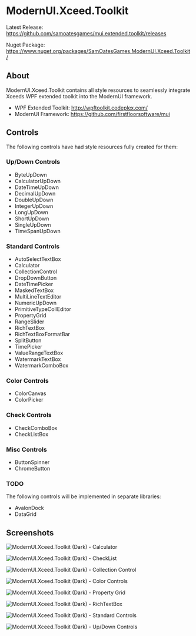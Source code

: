 # ModernUI.Xceed.Toolkit

Latest Release: https://github.com/samoatesgames/mui.extended.toolkit/releases

Nuget Package: https://www.nuget.org/packages/SamOatesGames.ModernUI.Xceed.Toolkit/

## About

ModernUI.Xceed.Toolkit contains all style resources to seamlessly integrate Xceeds WPF extended toolkit into the ModernUI framework.

 * WPF Extended Toolkit: http://wpftoolkit.codeplex.com/
 * ModernUI Framework: https://github.com/firstfloorsoftware/mui

## Controls

The following controls have had style resources fully created for them:

### Up/Down Controls

 * ByteUpDown
 * CalculatorUpDown
 * DateTimeUpDown
 * DecimalUpDown
 * DoubleUpDown
 * IntegerUpDown
 * LongUpDown
 * ShortUpDown
 * SingleUpDown
 * TimeSpanUpDown
 
### Standard Controls

 * AutoSelectTextBox
 * Calculator
 * CollectionControl
 * DropDownButton
 * DateTimePicker
 * MaskedTextBox
 * MultiLineTextEditor
 * NumericUpDown
 * PrimitiveTypeCollEditor
 * PropertyGrid
 * RangeSlider
 * RichTextBox
 * RichTextBoxFormatBar
 * SplitButton
 * TimePicker
 * ValueRangeTextBox
 * WatermarkTextBox
 * WatermarkComboBox
 
### Color Controls

 * ColorCanvas
 * ColorPicker
 
### Check Controls

 * CheckComboBox
 * CheckListBox
 
### Misc Controls

 * ButtonSpinner
 * ChromeButton

### TODO


The following controls will be implemented in separate libraries: 
 
 * AvalonDock
 * DataGrid
  
## Screenshots

![ModernUI.Xceed.Toolkit (Dark) - Calculator](https://raw.githubusercontent.com/samoatesgames/mui.extended.toolkit/master/Screenshots/ModernUI.Xceed.Toolkit-Dark-Calculator-Controls.gif "ModernUI.Xceed.Toolkit (Dark) - Calculator")

![ModernUI.Xceed.Toolkit (Dark) - CheckList](https://raw.githubusercontent.com/samoatesgames/mui.extended.toolkit/master/Screenshots/ModernUI.Xceed.Toolkit-Dark-CheckList-Controls.gif "ModernUI.Xceed.Toolkit (Dark) - CheckList")

![ModernUI.Xceed.Toolkit (Dark) - Collection Control](https://raw.githubusercontent.com/samoatesgames/mui.extended.toolkit/master/Screenshots/ModernUI.Xceed.Toolkit-Dark-Collection-Controls.gif "ModernUI.Xceed.Toolkit (Dark) - Collection Control")

![ModernUI.Xceed.Toolkit (Dark) - Color Controls](https://raw.githubusercontent.com/samoatesgames/mui.extended.toolkit/master/Screenshots/ModernUI.Xceed.Toolkit-Dark-Color-Controls.gif "ModernUI.Xceed.Toolkit (Dark) - Color Controls")

![ModernUI.Xceed.Toolkit (Dark) - Property Grid](https://raw.githubusercontent.com/samoatesgames/mui.extended.toolkit/master/Screenshots/ModernUI.Xceed.Toolkit-Dark-Property-Grid-Controls.gif "ModernUI.Xceed.Toolkit (Dark) - Property Grid")

![ModernUI.Xceed.Toolkit (Dark) - RichTextBox](https://raw.githubusercontent.com/samoatesgames/mui.extended.toolkit/master/Screenshots/ModernUI.Xceed.Toolkit-Dark-RichTextBox-Controls.png "ModernUI.Xceed.Toolkit (Dark) - RichTextBox")

![ModernUI.Xceed.Toolkit (Dark) - Standard Controls](https://raw.githubusercontent.com/samoatesgames/mui.extended.toolkit/master/Screenshots/ModernUI.Xceed.Toolkit-Dark-Standard-Controls.gif "ModernUI.Xceed.Toolkit (Dark) - Standard Controls")

![ModernUI.Xceed.Toolkit (Dark) - Up/Down Controls](https://raw.githubusercontent.com/samoatesgames/mui.extended.toolkit/master/Screenshots/ModernUI.Xceed.Toolkit-Dark-Up-Down-Controls.gif "ModernUI.Xceed.Toolkit (Dark) - Up/Down Controls")